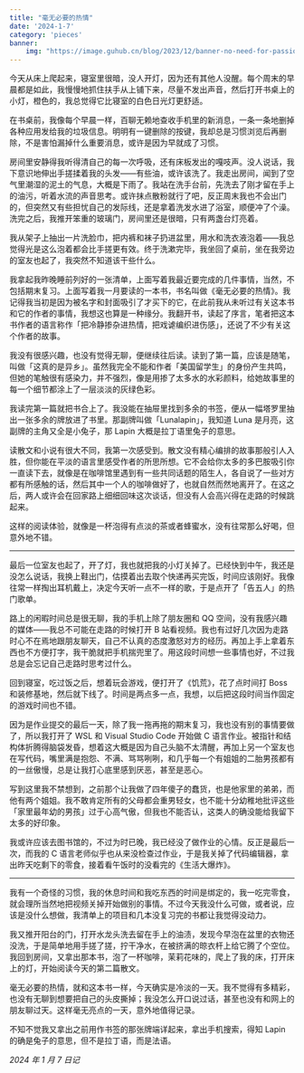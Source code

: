 ```yaml
---
title: "毫无必要的热情"
date: '2024-1-7'
category: 'pieces'
banner:
    img: "https://image.guhub.cn/blog/2023/12/banner-no-need-for-passion.jpg"
---
```


今天从床上爬起来，寝室里很暗，没人开灯，因为还有其他人没醒。每个周末的早晨都是如此，我慢慢地抓住扶手从上铺下来，尽量不发出声音，然后打开书桌上的小灯，橙色的，我总觉得它比寝室的白色日光灯更舒适。

在书桌前，我像每个早晨一样，百聊无赖地查收手机里的新消息，一条一条地删掉各种应用发给我的垃圾信息。明明有一键删除的按键，我却总是习惯浏览后再删除，不是害怕漏掉什么重要消息，或许是因为早就成了习惯。

房间里安静得我听得清自己的每一次呼吸，还有床板发出的嘎吱声。没人说话，我下意识地伸出手搓揉着我的头发——有些油，或许该洗了。我走出房间，闻到了空气里潮湿的泥土的气息，大概是下雨了。我站在洗手台前，先洗去了刚才留在手上的油污，听着水流的声音思考。或许抹点散粉就行了吧，反正周末我也不会出门的，但突然又有些担忧自己的发际线，还是拿着洗发水进了浴室，顺便冲了个澡。洗完之后，我推开笨重的玻璃门，房间里还是很暗，只有两盏台灯亮着。

我从架子上抽出一片洗脸巾，把内裤和袜子扔进盆里，用水和洗衣液泡着——我总觉得光是这么泡着都会比手搓更有效。终于洗漱完毕，我坐回了桌前，坐在我旁边的室友也起了，我突然不知道该干些什么。

我拿起我昨晚睡前列好的一张清单，上面写着我最近要完成的几件事情，当然，不包括期末复习。上面写着我一月要读的一本书，书名叫做《毫无必要的热情》。我记得我当初是因为被名字和封面吸引了才买下的它，在此前我从未听过有关这本书和它的作者的事情，我想这也算是一种缘分。我翻开书，读起了序言，笔者把这本书作者的语言称作「把冷静掺杂进热情，把戏谑编织进伤感」，还说了不少有关这个作者的故事。

我没有很感兴趣，也没有觉得无聊，便继续往后读。读到了第一篇，应该是随笔，叫做「这真的是异乡」。虽然我完全不能和作者「美国留学生」的身份产生共鸣，但她的笔触很有感染力，并不强烈，像是用掺了太多水的水彩颜料，给她故事里的每一个细节都涂上了一层淡淡的灰绿色彩。

我读完第一篇就把书合上了。我没能在抽屉里找到多余的书签，便从一幅塔罗里抽出一张多余的牌放进了书里。那副牌叫做「Lunalapin」，我知道 Luna 是月亮，这副牌的主角又全是小兔子，那 Lapin 大概是拉丁语里兔子的意思。

读散文和小说有很大不同，我第一次感受到。散文没有精心编排的故事那般引人入胜，但你能在平淡的语言里感受作者的所思所想。它不会给你太多的多巴胺吸引你一直读下去，就像是在咖啡馆里遇到有一些共同话题的陌生人，各自说了一些对方都有所感触的话，然后其中一个人的咖啡做好了，也就自然而然地离开了。在这之后，两人或许会在回家路上细细回味这次谈话，但没有人会高兴得在走路的时候跳起来。

这样的阅读体验，就像是一杯泡得有点淡的茶或者蜂蜜水，没有往常那么好喝，但意外地不错。

----

最后一位室友也起了，开了灯，我也就把我的小灯关掉了。已经快到中午，我还是没怎么说话，我换上鞋出门，估摸着出去取个快递再买完饭，时间应该刚好。我像往常一样掏出耳机戴上，决定今天听一点不一样的歌，于是点开了「告五人」的热门歌单。

路上的闲暇时间总是很无聊，我的手机上除了朋友圈和 QQ 空间，没有我感兴趣的媒体——我总不可能在走路的时候打开 B 站看视频。我也有过好几次因为走路时心不在焉地跟朋友聊天，自己不认真的态度激怒对方的经历。再加上手上拿着东西也不方便打字，我干脆就把手机揣兜里了。用这段时间想一些事情也好，不过我总是会忘记自己走路时思考过什么。

回到寝室，吃过饭之后，想着玩会游戏，便打开了《饥荒》，花了点时间打 Boss 和装修基地，然后就下线了。时间是两点多一点，我想，以后把这段时间当作固定的游戏时间也不错。

因为是作业提交的最后一天，除了我一拖再拖的期末复习，我也没有别的事情要做了，所以我打开了 WSL 和 Visual Studio Code 开始做 C 语言作业。被指针和结构体折腾得脑袋发昏，想着这大概是因为自己头脑不太清醒，再加上另一个室友也在写代码，嘴里满是抱怨、不满、骂骂咧咧，和几乎每一个有姐姐的二胎男孩都有的一丝傲慢，总是让我打心底里感到厌恶，甚至是恶心。

写到这里我不禁想到，之前那个让我做了四年傻子的蠢货，也是他家里的弟弟，而他有两个姐姐。我不敢肯定所有的父母都会重男轻女，也不能十分幼稚地批评这些「家里最年幼的男孩」过于心高气傲，但我也不能否认，这类人的确没能给我留下太多的好印象。

我或许应该去图书馆的，不过为时已晚，我已经没了做作业的心情。反正是最后一次，而我的 C 语言老师似乎也从来没检查过作业，于是我关掉了代码编辑器，拿出昨天吃剩下的零食，接着看午饭时的没看完的《生活大爆炸》。

----

我有一个奇怪的习惯，我的休息时间和我吃东西的时间是绑定的，我一吃完零食，就会理所当然地把视频关掉开始做别的事情。不过今天我没什么可做，或者说，应该是没什么想做，我清单上的项目和几本没复习完的书都让我觉得没动力。

我又推开阳台的门，打开水龙头洗去留在手上的油渍，发现今早泡在盆里的衣物还没洗，于是简单地用手搓了搓，拧干净水，在被挤满的晾衣杆上给它腾了个空位。我回到房间，又拿出那本书，泡了一杯咖啡，茉莉花味的，爬上了我的床，打开床上的灯，开始阅读今天的第二篇散文。

毫无必要的热情，就和这本书一样，今天确实是冷淡的一天。我不觉得有多精彩，也没有无聊到想要把自己的头皮撕掉；我没怎么开口说过话，甚至也没有和网上的朋友聊过天。这样毫无亮点的一天，意外地值得记录。

不知不觉我又拿出之前用作书签的那张牌端详起来，拿出手机搜索，得知 Lapin 的确是兔子的意思，但不是拉丁语，而是法语。

*2024 年 1 月 7 日记*